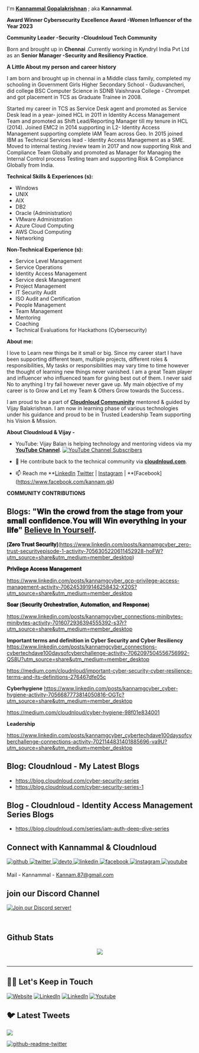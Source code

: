 I'm **[Kannammal Gopalakrishnan](https://www.linkedin.com/in/kannamgcyber)** ; aka **Kannammal**. 

**Award Winner Cybersecurity Excellence Award -Women Influencer of the Year 2023**

**Community Leader -Security -Cloudnloud Tech Community**

Born and brought up in **Chennai** .Currently working in Kyndryl India Pvt Ltd  as an **Senior Manager -Security and Resiliency Practice**.

**A Little About my person and career history**

I am born and brought up in chennai in a Middle class family, completed my schooling in Government Girls Higher Secondary School - Guduvancheri, did college BSC Computer Science in SDNB Vaishnava College - Chrompet and got placement in TCS as Graduate Trainee in 2008.

Started my career in TCS as Service Desk agent and promoted as Service Desk lead in a year- joined HCL in 2011 in Identity Access Management Team and promoted as Shift Lead/Reporting Manager till my tenure in HCL (2014). Joined EMC2 in 2014 supporting in L2- Identity Access Management supporting complete IAM Team across Geo.
In 2015 joined IBM as Technical Services lead - Identity Access Management as a SME. Moved to internal testing /review team in 2017 and now supporting Risk and Compliance Team Globally and promoted as Manager for Managing the Internal Control process Testing team and supporting Risk & Compliance Globally from India.

**Technical Skills & Experiences (s):**

- Windows
- UNIX
- AIX
- DB2
- Oracle (Administration) 
- VMware Administration
- Azure Cloud Computing
- AWS Cloud Computing
- Networking

**Non-Technical Experience (s):** 

- Service Level Management
- Service Operations
- Identity Access Management
- Service desk Management
- Project Management
- IT Security Audit
- ISO Audit and Certification
- People Management
- Team Management
- Mentoring
- Coaching
- Technical Evaluations for Hackathons (Cybersecurity)

**About me:** 

I love to Learn new things be it small or big. Since my career start I have been supporting different team, multiple projects, different roles & responsibilities, My tasks or responsibilities may vary time to time however the thought of learning new things never vanished. I am a great Team player and influencer who influenced team for giving best out of them. I never said No to anything I try fail however never gave up. My main objective of my career is to Grow and Let my Team & Others Grow towards the Success..

I am proud to be a part of **[Cloudnloud Communinity](https://www.linkedin.com/company/cloudnloud/)** mentored & guided by Vijay Balakrishnan. I am now in learning phase of various technologies under his guidance and proud to be in Trusted Leadership Team supporting his Vision & Mission.


**About Cloudnloud & Vijay -**
- YouTube: Vijay Balan  is helping technology and mentoring videos via my **[YouTube Channel](https://www.youtube.com/c/CloudnLoud?sub_confirmation=1)**. [![YouTube Channel Subscribers](https://img.shields.io/youtube/channel/subscribers/UCLA_wrgCYV2R2ZHgk1xTCqg?label=Subscribe%20to%20YouTube%20Channel&style=social)](https://www.youtube.com/c/CloudnLoud?sub_confirmation=1)


- :newspaper: He contribute back to the technical community via **[cloudnloud.com](https://www.cloudnloud.com/)**.

- :mailbox: Reach me **[LinkedIn](https://www.linkedin.com/in/kannamgcyber/) [Twitter](https://twitter.com/kannammal.g1) | [Instagram](https://www.instagram.com/kannammalg) | **[Facebook] (https://www.facebook.com/kannam.gk)

**COMMUNITY CONTRIBUTIONS**


## Blogs: "𝐖𝐢𝐧 𝐭𝐡𝐞 𝐜𝐫𝐨𝐰𝐝 𝐟𝐫𝐨𝐦 𝐭𝐡𝐞 𝐬𝐭𝐚𝐠𝐞 𝐟𝐫𝐨𝐦 𝐲𝐨𝐮𝐫 𝐬𝐦𝐚𝐥𝐥 𝐜𝐨𝐧𝐟𝐢𝐝𝐞𝐧𝐜𝐞.𝐘𝐨𝐮 𝐰𝐢𝐥𝐥 𝐖𝐢𝐧 𝐞𝐯𝐞𝐫𝐲𝐭𝐡𝐢𝐧𝐠 𝐢𝐧 𝐲𝐨𝐮𝐫 𝐥𝐢𝐟𝐞" **[Believe In Yourself](https://blog.cloudnloud.com/)**.

**[𝐙𝐞𝐫𝐨 𝐓𝐫𝐮𝐬𝐭 𝐒𝐞𝐜𝐮𝐫𝐢𝐭𝐲]**(https://www.linkedin.com/posts/kannamgcyber_zero-trust-securityepisode-1-activity-7056305220611452928-hoFW?utm_source=share&utm_medium=member_desktop)

**𝐏𝐫𝐢𝐯𝐢𝐥𝐞𝐠𝐞 𝐀𝐜𝐜𝐞𝐬𝐬 𝐌𝐚𝐧𝐚𝐠𝐞𝐦𝐞𝐧𝐭**

https://www.linkedin.com/posts/kannamgcyber_gcp-privilege-access-management-activity-7062453919146258432-X20S?utm_source=share&utm_medium=member_desktop


**𝐒𝐨𝐚𝐫 (𝐒𝐞𝐜𝐮𝐫𝐢𝐭𝐲 𝐎𝐫𝐜𝐡𝐞𝐬𝐭𝐫𝐚𝐭𝐢𝐨𝐧, 𝐀𝐮𝐭𝐨𝐦𝐚𝐭𝐢𝐨𝐧, 𝐚𝐧𝐝 𝐑𝐞𝐬𝐩𝐨𝐧𝐬𝐞)**

https://www.linkedin.com/posts/kannamgcyber_connections-minibytes-minibytes-activity-7016072936394555392-s37r?utm_source=share&utm_medium=member_desktop

**Important terms and definition in Cyber Security and Cyber Resiliency**
https://www.linkedin.com/posts/kannamgcyber_connections-cybertechdave100daysofcyberchallenge-activity-7062097504556756992-QS8U?utm_source=share&utm_medium=member_desktop

https://medium.com/cloudnloud/important-cyber-security-cyber-resilience-terms-and-its-definitions-276467dfe05c

**Cyberhygiene**
https://www.linkedin.com/posts/kannamgcyber_cyber-hygiene-activity-7056687773814050816-OGTc?utm_source=share&utm_medium=member_desktop

https://medium.com/cloudnloud/cyber-hygiene-98f01e834001

**Leadership**

https://www.linkedin.com/posts/kannamgcyber_cybertechdave100daysofcyberchallenge-connections-activity-7021144831401885696-va9U?utm_source=share&utm_medium=member_desktop

## Blog: Cloudnloud - My Latest Blogs

- https://blog.cloudnloud.com/cyber-security-series
- https://blog.cloudnloud.com/cyber-security-series-1

## Blog - Cloudnloud - Identity Access Management Series Blogs

- https://blog.cloudnloud.com/series/iam-auth-deep-dive-series

## Connect with Kannammal & Cloudnloud  
<a href="https://github.com/cloudnloud" target="_blank">
<img src=https://img.shields.io/badge/github-%2324292e.svg?&style=for-the-badge&logo=github&logoColor=white alt=github style="margin-bottom: 5px;" />
</a>
<a href="https://twitter.com/cloudnloud" target="_blank">
<img src=https://img.shields.io/badge/twitter-%2300acee.svg?&style=for-the-badge&logo=twitter&logoColor=white alt=twitter style="margin-bottom: 5px;" />
</a>
<a href="https://dev.to/kannammalg" target="_blank">
<img src=https://img.shields.io/badge/dev.to-%2308090A.svg?&style=for-the-badge&logo=dev.to&logoColor=white alt=devto style="margin-bottom: 5px;" />
</a>
<a href="https://linkedin.com/in/kannamgcyber" target="_blank">
<img src=https://img.shields.io/badge/linkedin-%231E77B5.svg?&style=for-the-badge&logo=linkedin&logoColor=white alt=linkedin style="margin-bottom: 5px;" />
</a>
<a href="https://www.facebook.com/kannam.gk" target="_blank">
<img src=https://img.shields.io/badge/facebook-%232E87FB.svg?&style=for-the-badge&logo=facebook&logoColor=white alt=facebook style="margin-bottom: 5px;" />
</a>
<a href="https://www.instagram.com/kannammalg/" target="_blank">
<img src=https://img.shields.io/badge/instagram-%23000000.svg?&style=for-the-badge&logo=instagram&logoColor=white alt=instagram style="margin-bottom: 5px;" />
</a>
<a href="https://www.youtube.com/user/cloudnloud" target="_blank">
<img src=https://img.shields.io/badge/youtube-%23EE4831.svg?&style=for-the-badge&logo=youtube&logoColor=white alt=youtube style="margin-bottom: 5px;" />
</a>  
  

Mail - Kannammal - Kannam.87@gmail.com
  
## join our Discord Channel

[![Join our Discord server!](https://invidget.switchblade.xyz/2FB8wDG)](https://discord.gg/vbjRQGVhuF)

<br/>  



## Github Stats  
<div align="center"><img src="https://github-readme-stats.vercel.app/api?username=bvijaycom&show_icons=true&count_private=true&hide_border=true" align="center" /></div>  

<br/>

---

## 🤝🏻 Let's Keep in Touch

<p align="left">
<a href="https://cloudnloud.com/"><img alt="Website" src="https://img.shields.io/badge/Website-cloudnloud.com-blue?style=flat-square&logo=google-chrome"></a>
<a href="https://linkedin.com/in/vijaystack"><img alt="LinkedIn" src="https://img.shields.io/badge/LinkedIn-vijayabalan-blue?style=flat-square&logo=linkedin"></a>
<a href="https://twitter.com/cloudnloud"><img alt="LinkedIn" src="https://img.shields.io/badge/Twitter-cloudnloud-blue?style=flat-square&logo=twitter"></a>
<a href="https://www.youtube.com/user/cloudnloud"><img alt="Youtube" src="https://img.shields.io/badge/youtube-cloudnloud-blue?style=flat-square&logo=youtube"></a>

## 🐦 Latest Tweets

[<img src="https://img.shields.io/badge/-Follow-blue?style=for-the-badge&logo=twitter&logoColor=white"/>](https://twitter.com/cloudnloud?ref_src=twsrc%5Etfw")

[![github-readme-twitter](https://github-readme-twitter.gazf.vercel.app/api?id=cloudnloud&layout=wide)](https://github.com/gazf/github-readme-twitter)



